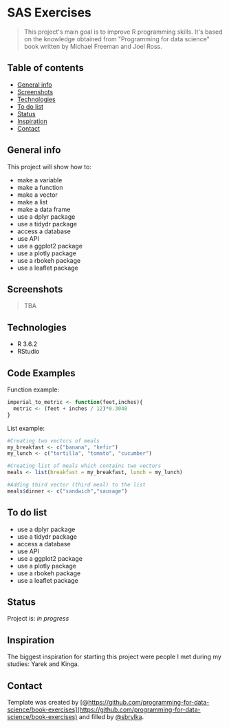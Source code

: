 # SAS Exercises
> This project's main goal is to improve R programming skills. It's based on the knowledge obtained from "Programming for data science" book written by Michael Freeman and Joel Ross.

## Table of contents
* [General info](#general-info)
* [Screenshots](#screenshots)
* [Technologies](#technologies)
* [To do list](#to-do-list)
* [Status](#status)
* [Inspiration](#inspiration)
* [Contact](#contact)

## General info
This project will show how to:
* make a variable
* make a function
* make a vector
* make a list
* make a data frame
* use a dplyr package
* use a tidydr package
* access a database
* use API
* use a ggplot2 package
* use a plotly package
* use a rbokeh package
* use a leaflet package

## Screenshots
> TBA

## Technologies
* R 3.6.2
* RStudio

## Code Examples
Function example:
``` r
imperial_to_metric <- function(feet,inches){
  metric <- (feet + inches / 12)*0.3048
}
```

List example:
``` r
#Creating two vectors of meals
my_breakfast <- c("banana", "kefir")
my_lunch <- c("tortilla", "tomato", "cucumber")

#Creating list of meals which contains two vectors
meals <- list(breakfast = my_breakfast, lunch = my_lunch)

#Adding third vector (third meal) to the list
meals$dinner <- c("sandwich","sausage")
```

## To do list
* use a dplyr package
* use a tidydr package
* access a database
* use API
* use a ggplot2 package
* use a plotly package
* use a rbokeh package
* use a leaflet package

## Status
Project is: _in progress_

## Inspiration
The biggest inspiration for starting this project were people I met during my studies: Yarek and Kinga.

## Contact
Template was created by [@https://github.com/programming-for-data-science/book-exercises](https://github.com/programming-for-data-science/book-exercises) and filled by [@sbrylka](https://www.linkedin.com/in/sebastianbrylka/).
